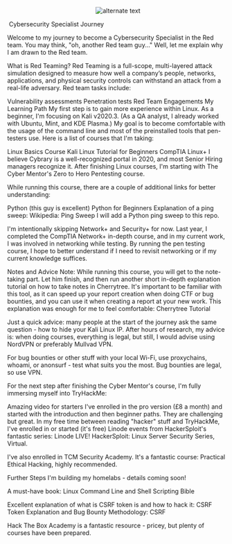 <p align="center"> 
    <img src="https://user-images.githubusercontent.com/16366238/93334376-c371a880-f81c-11ea-88f9-88347bbab741.PNG" alt="alternate text">
 </p>


<p style=”text-align: center;”>
 Cybersecurity Specialist Journey
  </p>
Welcome to my journey to become a Cybersecurity Specialist in the Red team. You may think, "oh, another Red team guy..." Well, let me explain why I am drawn to the Red team.

What is Red Teaming?
Red Teaming is a full-scope, multi-layered attack simulation designed to measure how well a company’s people, networks, applications, and physical security controls can withstand an attack from a real-life adversary. Red team tasks include:

Vulnerability assessments
Penetration tests
Red Team Engagements
My Learning Path
My first step is to gain more experience within Linux. As a beginner, I'm focusing on Kali v2020.3. (As a QA analyst, I already worked with Ubuntu, Mint, and KDE Plasma.) My goal is to become comfortable with the usage of the command line and most of the preinstalled tools that pen-testers use. Here is a list of courses that I'm taking:

Linux Basics Course
Kali Linux Tutorial for Beginners
CompTIA Linux+
I believe Cybrary is a well-recognized portal in 2020, and most Senior Hiring managers recognize it. After finishing Linux courses, I'm starting with The Cyber Mentor's Zero to Hero Pentesting course.

While running this course, there are a couple of additional links for better understanding:

Python (this guy is excellent) Python for Beginners
Explanation of a ping sweep: Wikipedia: Ping Sweep
I will add a Python ping sweep to this repo.

I'm intentionally skipping Network+ and Security+ for now. Last year, I completed the CompTIA Network+ in-depth course, and in my current work, I was involved in networking while testing. By running the pen testing course, I hope to better understand if I need to revisit networking or if my current knowledge suffices.

Notes and Advice
Note: While running this course, you will get to the note-taking part. Let him finish, and then run another short in-depth explanation tutorial on how to take notes in Cherrytree. It's important to be familiar with this tool, as it can speed up your report creation when doing CTF or bug bounties, and you can use it when creating a report at your new work. This explanation was enough for me to feel comfortable: Cherrytree Tutorial

Just a quick advice: many people at the start of the journey ask the same question - how to hide your Kali Linux IP. After hours of research, my advice is: when doing courses, everything is legal, but still, I would advise using NordVPN or preferably Mullvad VPN.

For bug bounties or other stuff with your local Wi-Fi, use proxychains, whoami, or anonsurf - test what suits you the most. Bug bounties are legal, so use VPN.

For the next step after finishing the Cyber Mentor's course, I'm fully immersing myself into TryHackMe:

Amazing video for starters
I've enrolled in the pro version (£8 a month) and started with the introduction and then beginner paths. They are challenging but great. In my free time between reading "hacker" stuff and TryHackMe, I've enrolled in or started (it's free) Linode events from HackerSploit's fantastic series: Linode LIVE! HackerSploit: Linux Server Security Series, Virtual.

I've also enrolled in TCM Security Academy. It's a fantastic course: Practical Ethical Hacking, highly recommended.

Further Steps
I'm building my homelabs - details coming soon!

A must-have book: Linux Command Line and Shell Scripting Bible

Excellent explanation of what is CSRF token is and how to hack it: CSRF Token Explanation and Bug Bounty Methodology: CSRF

Hack The Box Academy is a fantastic resource - pricey, but plenty of courses have been prepared.
